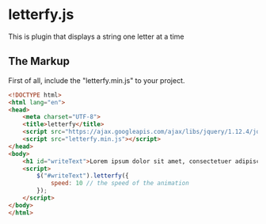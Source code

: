 # letterfy.js
This is plugin that displays a string one letter at a time

## The Markup
First of all, include the "letterfy.min.js" to your project.

```HTML
<!DOCTYPE html>
<html lang="en">
<head>
	<meta charset="UTF-8">
	<title>letterfy</title>
	<script src="https://ajax.googleapis.com/ajax/libs/jquery/1.12.4/jquery.min.js"></script>
	<script src="letterfy.min.js"></script>
</head>
<body>
	<h1 id="writeText">Lorem ipsum dolor sit amet, consectetuer adipiscing elit, sed diam nonummy nibh euismod tincidunt ut laoreet dolore magna aliquam erat volutpat.</h1> <!-- the selector -->
	<script>
		$("#writeText").letterfy({
			speed: 10 // the speed of the animation
		});
	</script>
</body>
</html>
```
